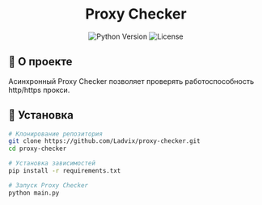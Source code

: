 <div align="center">

# Proxy Checker

<p>
  <img src="https://img.shields.io/badge/Python-3.7+-blue.svg" alt="Python Version">
  <img src="https://img.shields.io/badge/License-MIT-green.svg" alt="License">
</p>

</div>

## 📌 О проекте

Асинхронный Proxy Checker позволяет проверять работоспособность http/https прокси.

## 🔧 Установка

```bash
# Клонирование репозитория
git clone https://github.com/Ladvix/proxy-checker.git
cd proxy-checker

# Установка зависимостей
pip install -r requirements.txt

# Запуск Proxy Checker
python main.py
```
